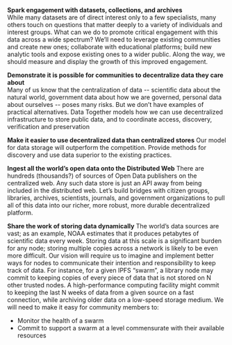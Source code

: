 **Spark engagement with datasets, collections, and archives**  
While many datasets are of direct interest only to a few specialists, many others touch on questions that matter deeply to a variety of individuals and interest groups. What can we do to promote critical engagement with this data across a wide spectrum? We’ll need to leverage existing communities and create new ones; collaborate with educational platforms; build new analytic tools and expose existing ones to a wider public. Along the way, we should measure and display the growth of this improved engagement.  

**Demonstrate it is possible for communities to decentralize data they care about**  
Many of us know that the centralization of data -- scientific data about the natural world, government data about how we are governed, personal data about ourselves -- poses many risks. But we don’t have examples of practical alternatives. Data Together models how we can use decentralized infrastructure to store public data, and to coordinate access, discovery, verification and preservation

**Make it easier to use decentralized data than centralized stores**
Our model for data storage will outperform the competition. Provide methods for discovery and use data superior to the existing practices.

**Ingest all the world’s open data onto the Distributed Web**
There are hundreds (thousands?) of sources of Open Data publishers on the centralized web. Any such data store is just an API away from being included in the distributed web. Let’s build bridges with citizen groups, libraries, archives, scientists, journals, and government organizations to pull all of this data into our richer, more robust, more durable decentralized platform. 

**Share the work of storing data dynamically**
The world’s data sources are vast; as an example, NOAA estimates that it produces petabytes of scientific data every week. Storing data at this scale is a significant burden for any node; storing multiple copies across a network is likely to be even more difficult. Our vision will require us to imagine and implement better ways for nodes to communicate their intention and responsibility to keep track of data.  For instance, for a given IPFS “swarm”, a library node may commit to keeping copies of every piece of data that is not stored on N other trusted nodes. A high-performance computing facility might commit to keeping the last N weeks of data from a given source on a fast connection, while archiving older data on a low-speed storage medium. We will need to make it easy for community members to:
* Monitor the health of a swarm
* Commit to support a swarm at a level commensurate with their available resources
